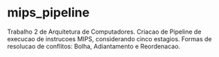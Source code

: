 # mips_pipeline
Trabalho 2 de Arquitetura de Computadores. Criacao de Pipeline de execucao de instrucoes MIPS, considerando cinco estagios. Formas de resolucao de conflitos: Bolha, Adiantamento e Reordenacao.
